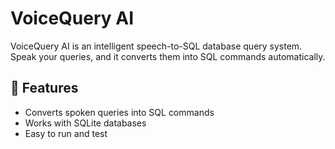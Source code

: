 # VoiceQuery AI

VoiceQuery AI is an intelligent speech-to-SQL database query system. Speak your queries, and it converts them into SQL commands automatically.

## 📝 Features
- Converts spoken queries into SQL commands
- Works with SQLite databases
- Easy to run and test


